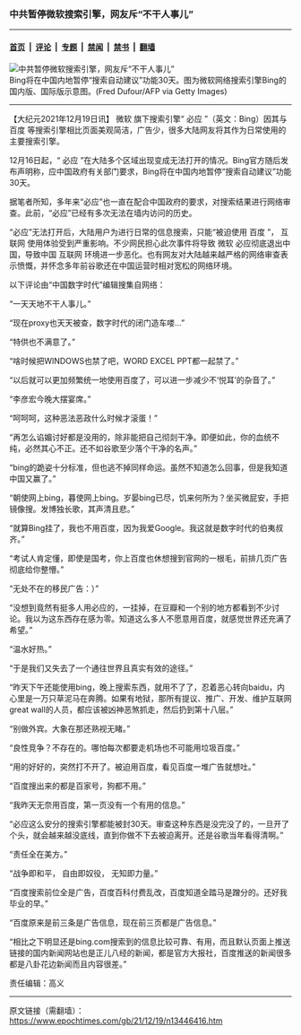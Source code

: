 ### 中共暂停微软搜索引擎，网友斥“不干人事儿”

---

#### [首页](../../../..?n13446416) &nbsp;|&nbsp; [评论](../../../../../epoch-comment?n13446416) &nbsp;|&nbsp; [专题](../../../../../epoch-special?n13446416) &nbsp;|&nbsp; [禁闻](../../../../../epoch-news?n13446416) &nbsp;|&nbsp; [禁书](../../../../../books?n13446416) &nbsp;|&nbsp; [翻墙](https://github.com/gfw-breaker/nogfw/blob/master/README.md?n13446416)


<div><img alt="中共暂停微软搜索引擎，网友斥“不干人事儿”" class="attachment-djy_600_400 size-djy_600_400 wp-post-image" src="https://i.epochtimes.com/assets/uploads/2021/12/id13446572-GettyImages-1087872258-.jpeg"/>
<div class="caption">
 Bing将在中国内地暂停“搜索自动建议”功能30天。图为微软网络搜索引擎Bing的国内版、国际版示意图。(Fred Dufour/AFP via Getty Images)
</div></div><hr/><div class="post_content" id="artbody" itemprop="articleBody">
 <!-- article content begin -->
 <p>
  【大纪元2021年12月19日讯】
  <ok href="https://www.epochtimes.com/gb/tag/%E5%BE%AE%E8%BD%AF.html">
   微软
  </ok>
  旗下搜索引擎“
  <ok href="https://www.epochtimes.com/gb/tag/%E5%BF%85%E5%BA%94.html">
   必应
  </ok>
  ”（英文：Bing）因其与
  <ok href="https://www.epochtimes.com/gb/tag/%E7%99%BE%E5%BA%A6.html">
   百度
  </ok>
  等搜索引擎相比页面美观简洁，广告少，很多大陆网友将其作为日常使用的主要搜索引擎。
 </p>
 <p>
  12月16日起，“
  <ok href="https://www.epochtimes.com/gb/tag/%E5%BF%85%E5%BA%94.html">
   必应
  </ok>
  ”在大陆多个区域出现变成无法打开的情况。Bing官方随后发布声明称，应中国政府有关部门要求，Bing将在中国内地暂停“搜索自动建议”功能30天。
 </p>
 <p>
  据笔者所知，多年来“必应”也一直在配合中国政府的要求，对搜索结果进行网络审查。此前，“必应”已经有多次无法在墙内访问的历史。
 </p>
 <p>
  “必应”无法打开后，大陆用户为进行日常的信息搜索，只能“被迫使用
  <ok href="https://www.epochtimes.com/gb/tag/%E7%99%BE%E5%BA%A6.html">
   百度
  </ok>
  ”，
  <ok href="https://www.epochtimes.com/gb/tag/%E4%BA%92%E8%81%94%E7%BD%91.html">
   互联网
  </ok>
  使用体验受到严重影响。不少网民担心此次事件将导致
  <ok href="https://www.epochtimes.com/gb/tag/%E5%BE%AE%E8%BD%AF.html">
   微软
  </ok>
  必应彻底退出中国，导致中国
  <ok href="https://www.epochtimes.com/gb/tag/%E4%BA%92%E8%81%94%E7%BD%91.html">
   互联网
  </ok>
  环境进一步恶化。也有网友对大陆越来越严格的网络审查表示愤慨，并怀念多年前谷歌还在中国运营时相对宽松的网络环境。
 </p>
 <p>
  以下评论由“中国数字时代”编辑搜集自网络：
 </p>
 <p>
  “一天天地不干人事儿。”
 </p>
 <p>
  “现在proxy也天天被查，数字时代的闭门造车喽…”
 </p>
 <p>
  “特供也不满意了。”
 </p>
 <p>
  “啥时候把WINDOWS也禁了吧，WORD EXCEL PPT都一起禁了。”
 </p>
 <p>
  “以后就可以更加频繁统一地使用百度了，可以进一步减少不‘悦耳’的杂音了。”
 </p>
 <p>
  “李彦宏今晚大摆宴席。”
 </p>
 <p>
  “呵呵呵，这种恶法恶政什么时候才滚蛋！”
 </p>
 <p>
  “再怎么谄媚讨好都是没用的，除非能把自己彻剡干净。即便如此，你的血统不纯，必然其心不正。还不如谷歌至少落个干净的名声。”
 </p>
 <p>
  “bing的跪姿十分标准，但也逃不掉同样命运。虽然不知道怎么回事，但是我知道中国又赢了。”
 </p>
 <p>
  “朝使网上bing，暮使网上bing。岁晏bing已尽，饥来何所为？坐买微屁安，手把镜像搜。发博独长歌，其声清且悲。”
 </p>
 <p>
  “就算Bing挂了，我也不用百度，因为我爱Google。我这就是数字时代的伯夷叔齐。”
 </p>
 <p>
  “考试人肯定懂，即使是国考，你上百度也休想搜到官网的一根毛，前排几页广告彻底给你整懵。”
 </p>
 <p>
  “无处不在的移民广告：）”
 </p>
 <p>
  “没想到竟然有挺多人用必应的，一挂掉，在豆瓣和一个别的地方都看到不少讨论。我以为这东西存在感为零。知道这么多人不愿意用百度，就感觉世界还充满了希望。”
 </p>
 <p>
  “温水好热。”
 </p>
 <p>
  “于是我们又失去了一个通往世界且真实有效的途径。”
 </p>
 <p>
  “昨天下午还能使用bing，晚上搜索东西，就用不了了，忍着恶心转向baidu，内心里是一万只草泥马在奔腾。如果有地狱，那所有提议、推广、开发、维护互联网great wall的人员，都应该被凶神恶煞抓走，然后扔到第十八层。”
 </p>
 <p>
  “别做外宾。大象在那还熟视无睹。”
 </p>
 <p>
  “良性竞争？不存在的。哪怕每次都要走机场也不可能用垃圾百度。”
 </p>
 <p>
  “用的好好的，突然打不开了。被迫用百度，看见百度一堆广告就想吐。”
 </p>
 <p>
  “百度搜出来的都是百家号，狗都不用。”
 </p>
 <p>
  “我昨天无奈用百度，第一页没有一个有用的信息。”
 </p>
 <p>
  “必应这么安分的搜索引擎都能被封30天。审查这种东西是没完没了的，一旦开了个头，就会越来越没底线，直到你做不下去被迫离开。还是谷歌当年看得清啊。”
 </p>
 <p>
  “责任全在美方。”
 </p>
 <p>
  “战争即和平， 自由即奴役， 无知即力量。”
 </p>
 <p>
  “百度搜索前位全是广告，百度百科付费乱改，百度知道全踏马是蹭分的。还好我毕业的早。”
 </p>
 <p>
  “百度原来是前三条是广告信息，现在前三页都是广告信息。”
 </p>
 <p>
  “相比之下明显还是bing.com搜索到的信息比较可靠、有用，而且默认页面上推送链接的国内新闻网站也是正儿八经的新闻，都是官方大报社，百度推送的新闻很多都是八卦花边新闻而且内容很差。”
 </p>
 <p>
  责任编辑：高义
 </p>
 <!-- article content end -->
 <div id="below_article_ad">
 </div>
</div>


---

原文链接（需翻墙）：https://www.epochtimes.com/gb/21/12/19/n13446416.htm